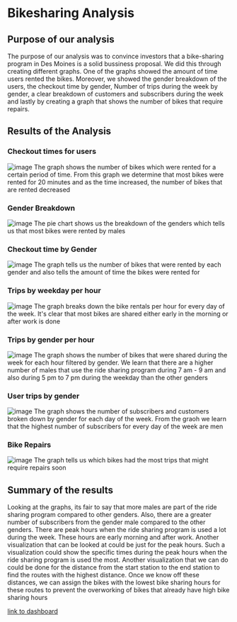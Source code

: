 # Bikesharing Analysis
## Purpose of our analysis
The purpose of our analysis was to convince investors that a bike-sharing program in Des Moines is a solid bussiness proposal. We did this through creating different graphs. One of the graphs showed the amount of time users rented the bikes. Moreover, we showed the gender breakdown of the users, the checkout time by gender, Number of trips during the week by gender, a clear breakdown of customers and subscribers during the week and lastly by creating a graph that shows the number of bikes that require repairs.
## Results of the Analysis
### Checkout times for users
![image](https://user-images.githubusercontent.com/76402559/113626217-de2c3300-962f-11eb-8f3d-9fc3012c7b1f.png)
The graph shows the number of bikes which were rented for a certain period of time. From this graph we determine that most bikes were rented for 20 minutes and as the time increased, the number of bikes that are rented decreased
### Gender Breakdown
![image](https://user-images.githubusercontent.com/76402559/113626265-eedca900-962f-11eb-9fc2-f92d4847fcc9.png)
The pie chart shows us the breakdown of the genders which tells us that most bikes were rented by males
### Checkout time by Gender
![image](https://user-images.githubusercontent.com/76402559/113626313-00be4c00-9630-11eb-97a6-0daefc3cf8b3.png)
The graph tells us the number of bikes that were rented by each gender and also tells the amount of time the bikes were rented for
### Trips by weekday per hour
![image](https://user-images.githubusercontent.com/76402559/113626353-0e73d180-9630-11eb-95f8-8ddb525f846a.png)
The graph breaks down the bike rentals per hour for every day of the week. It's clear that most bikes are shared either early in the morning or after work is done
### Trips by gender per hour
![image](https://user-images.githubusercontent.com/76402559/113626417-277c8280-9630-11eb-9da5-e697e5bfe792.png)
The graph shows the number of bikes that were shared during the week for each hour filtered by gender. We learn that there are a higher number of males that use the ride sharing program during 7 am - 9 am and also during 5 pm to 7 pm during the weekday than the other genders
### User trips by gender
![image](https://user-images.githubusercontent.com/76402559/113626461-3400db00-9630-11eb-83d3-e8210d488c90.png)
The graph shows the number of subscribers and customers broken down by gender for each day of the week. From the graoh we learn that the highest number of subscribers for every day of the week are men
### Bike Repairs
![image](https://user-images.githubusercontent.com/76402559/113626506-41b66080-9630-11eb-8a4a-eca704da0b09.png)
The graph tells us which bikes had the most trips that might require repairs soon

## Summary of the results
Looking at the graphs, its fair to say that more males are part of the ride sharing program compared to other genders. Also, there are a greater number of subscribers from the gender male compared to the other genders. There are peak hours when the ride sharing program is used a lot during the week. These hours are early morning and after work. Another visualization that can be looked at could be just for the peak hours. Such a visualization could show the specific times during the peak hours when the ride sharing program is used the most. Another visualization that we can do could be done for the distance from the start station to the end station to find the routes with the highest distance. Once we know off these distances, we can assign the bikes with the lowest bike sharing hours for these routes to prevent the overworking of bikes that already have high bike sharing hours

[link to dashboard](https://public.tableau.com/profile/maaz.ahmed3945#!/vizhome/Bikesharinganalysis/Bikesharing?publish=yes)
